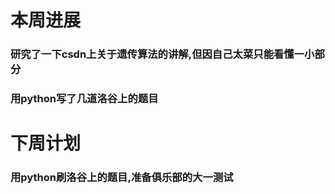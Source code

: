 # 本周进展
### 研究了一下csdn上关于遗传算法的讲解,但因自己太菜只能看懂一小部分

### 用python写了几道洛谷上的题目

# 下周计划

### 用python刷洛谷上的题目,准备俱乐部的大一测试
